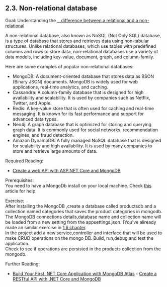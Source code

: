 ## 2.3. Non-relational database

Goal: 
Understanding the __[difference between a relational and a non-relational](https://www.integrate.io/blog/the-sql-vs-nosql-difference/)

A non-relational database, also known as NoSQL (Not Only SQL) database, is a type of database that stores and retrieves data using non-tabular structures. Unlike relational databases, which use tables with predefined columns and rows to store data, non-relational databases use a variety of data models, including key-value, document, graph, and column-family.

Here are some examples of popular non-relational databases:  
 - MongoDB: A document-oriented database that stores data as BSON (Binary JSON) documents. MongoDB is widely used for web applications, real-time analytics, and caching.
 - Cassandra: A column-family database that is designed for high availability and scalability. It is used by companies such as Netflix, Twitter, and Apple.
 - Redis: A key-value store that is often used for caching and real-time messaging. It is known for its fast performance and support for advanced data types.
 - Neo4j: A graph database that is optimized for storing and querying graph data. It is commonly used for social networks, recommendation engines, and fraud detection.
 - Amazon DynamoDB: A fully managed NoSQL database that is designed for scalability and high availability. It is used by many companies to store and retrieve large amounts of data.

Required Reading:  
 - [Create a web API with ASP.NET Core and MongoDB](https://docs.microsoft.com/en-us/aspnet/core/tutorials/first-mongo-app?view=aspnetcore-6.0&tabs=visual-studio)

Prerequisites:  
You need to have a MongoDb install on your local machine.
Check [this](https://www.mongodb.com/docs/manual/tutorial/install-mongodb-on-windows/) article for help.

Exercise:  
After installing the MongoDB ,create a database called productsdb and a collection named categories that saves the product categories in mongodb.  
The MongoDB connections details,database name and collection name will be loaded from a new setting from the appsettings.json.
(You've allready made an similar exercise in [1.6 chapter](https://github.com/msg-CareerPaths/csharp-training/blob/main/chapters/106-configuration.md).  
In the project add a new service,controller and interface that will be used to make CRUD operations on the mongo DB. 
Build, run,debug  and test the application.  
Check to see if operations are persisted in the products collection from the mongodb.  

Further Reading:
 - [Build Your First .NET Core Application with MongoDB Atlas](https://www.mongodb.com/developer/languages/csharp/build-first-dotnet-core-application-mongodb-atlas/)     - [Create a RESTful API with .NET Core and MongoDB](https://www.mongodb.com/developer/how-to/create-restful-api-dotnet-core-mongodb/)
 

